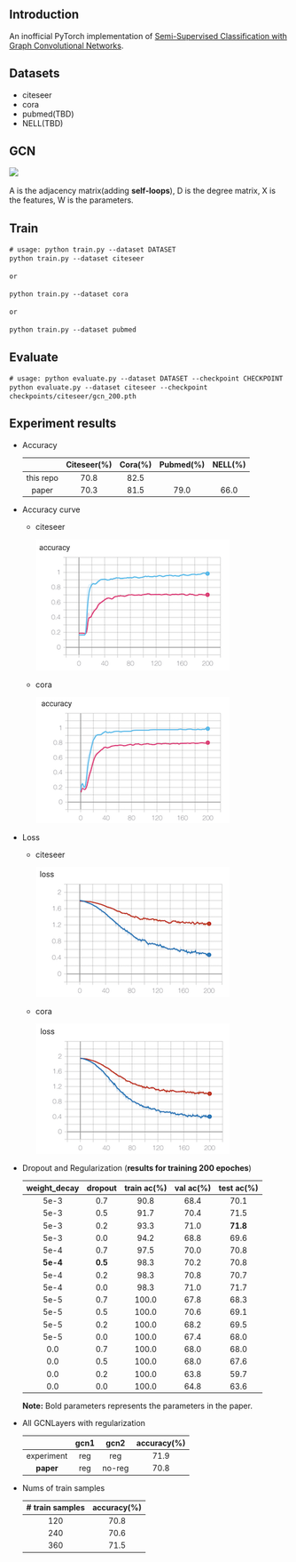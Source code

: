 ## Introduction
An inofficial PyTorch implementation of [Semi-Supervised Classification with Graph Convolutional Networks](https://arxiv.org/abs/1609.02907).

## Datasets
+ citeseer
+ cora
+ pubmed(TBD)
+ NELL(TBD)

## GCN
![](http://latex.codecogs.com/gif.latex?F=\sigma_2[D^{-\frac{1}{2}}AD^{-\frac{1}{2}}\sigma_1(D^{-\frac{1}{2}}AD^{-\frac{1}{2}}XW_1)W_2])

A is the adjacency matrix(adding **self-loops**), D is the degree matrix, X is the features, W is the parameters.
## Train
```
# usage: python train.py --dataset DATASET
python train.py --dataset citeseer

or

python train.py --dataset cora

or 

python train.py --dataset pubmed
```

## Evaluate
```
# usage: python evaluate.py --dataset DATASET --checkpoint CHECKPOINT
python evaluate.py --dataset citeseer --checkpoint checkpoints/citeseer/gcn_200.pth
```

## Experiment results
+ Accuracy 
    
    |          | Citeseer(%) | Cora(%) | Pubmed(%) | NELL(%) |
    | :------: | :------: | :------: | :------: | :---: |
    | this repo|     70.8    |  82.5   |          |
    |  paper   |     70.3    |  81.5   |  79.0     |  66.0 |


+ Accuracy curve
    + citeseer
        
        ![](./experiments/citeseer_ac.png)
        
    + cora
    
        ![](./experiments/cora_ac.png)
+ Loss
    + citeseer
        
        ![](./experiments/citeseer_loss.png)
        
    + cora
        
        ![](./experiments/cora_loss.png)
        
+ Dropout and Regularization (**results for training 200 epoches**)

    | weight_decay | dropout | train ac(%) | val ac(%) | test ac(%) |
    | :---: | :---: | :---: | :---: | :---:|
    | 5e-3  | 0.7 | 90.8 | 68.4 | 70.1 |
    | 5e-3  | 0.5 | 91.7 | 70.4 | 71.5 |
    | 5e-3  | 0.2 | 93.3 | 71.0 | **71.8** |
    | 5e-3  | 0.0 | 94.2 | 68.8 | 69.6 |
    | 5e-4  | 0.7 | 97.5 | 70.0 | 70.8 |
    | **5e-4** | **0.5** | 98.3 | 70.2 | 70.8 |
    | 5e-4  | 0.2 | 98.3 | 70.8 | 70.7 |
    | 5e-4  | 0.0 | 98.3 | 71.0 | 71.7 |
    | 5e-5  | 0.7 |100.0 | 67.8 | 68.3 |
    | 5e-5  | 0.5 |100.0 | 70.6 | 69.1 |
    | 5e-5  | 0.2 |100.0 | 68.2 | 69.5 |
    | 5e-5  | 0.0 |100.0 | 67.4 | 68.0 |
    | 0.0   | 0.7 |100.0 | 68.0 | 68.0 |
    | 0.0   | 0.5 |100.0 | 68.0 | 67.6 |
    | 0.0   | 0.2 |100.0 | 63.8 | 59.7 |
    | 0.0   | 0.0 |100.0 | 64.8 | 63.6 |
    
    **Note:** Bold parameters represents the parameters in the paper.

+ All GCNLayers with regularization

    |   | gcn1 | gcn2  | accuracy(%) |
    | :---: | :---: | :---: | :---: | 
    | experiment| reg  | reg   | 71.9 |
    | **paper** | reg  | no-reg | 70.8 |

+ Nums of train samples

    | # train samples  | accuracy(%) |
    | :---: | :---: | 
    | 120 | 70.8 | 
    | 240 | 70.6 | 
    | 360 | 71.5 |